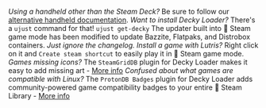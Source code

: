 *Using a handheld other than the Steam Deck?* Be sure to follow our [alternative handheld documentation](https://github.com/ublue-os/bazzite#alternative-handhelds).
*Want to install Decky Loader?* There's a `ujust` command for that! `ujust get-decky`
The updater built into 󰓓 Steam game mode has been modified to update Bazzite, Flatpaks, and Distrobox containers. *Just ignore the changelog.*
*Install a game with Lutris?* Right click on it and `Create steam shortcut` to easily play it in 󰓓 Steam game mode.
*Games missing icons?* The `SteamGridDB` plugin for Decky Loader makes it easy to add missing art - [More info](https://github.com/SteamGridDB/decky-steamgriddb)
*Confused about what games are compatible with Linux?* The `ProtonDB Badges` plugin for Decky Loader adds community-powered game compatibility badges to your entire 󰓓 Steam Library - [More info](https://github.com/OMGDuke/protondb-decky)